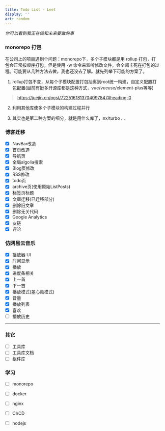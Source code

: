 ```yaml
---
title: Todo List - Leet
display: ''
art: random
---
```


<SubNav />

*你可以看到我正在做和未来要做的事*

### monorepo 打包

在公司上的项目遇到个问题：monorepo下，多个子模块都是用 rollup 打包，打包会正常按顺序打包，但是使用 -w 命令来监听修改文件，会全部卡死在打包的过程。可能要从几种方法去做，我也还没去了解。就先列举下可能的方案了。

1. rollup打包不变，从每个子模块配置打包抽离到root统一构建，自定义配置打包配置(目前有挺多开源库都是这种方式，vue/vueuse/element-plus等等)
> https://juejin.cn/post/7225161813704097847#heading-0

2. 利用其他库使多个子模块的构建过程并行

3. 其实也是第二种方案的细分，就是用什么库了，nx/turbo ...

### 博客迁移

- [x] NavBar改造
- [x] 首页改造
- [x] 导航页
- [x] 全局algolia搜索
- [x] Blog页修改
- [x] RSS修改
- [x] todo页
- [x] archive页(使用原始ListPosts)
- [x] 标签页标题
- [x] 文章迁移(已迁移部分)
- [x] 删除旧文章
- [x] 删除无关代码
- [x] Google Analytics
- [x] 友链
- [x] 评论

### 仿网易云音乐

- [x] 播放器 UI
- [x] 时间显示
- [x] 播放
- [x] 进度条相关
- [x] 上一首
- [x] 下一首
- [x] 播放模式(差心动模式)
- [x] 音量
- [x] 播放列表
- [x] 喜欢
- [ ] 播放历史

---

### 其它

- [ ] 工具库
- [ ] 工具库文档
- [ ] 组件库

### 学习

- [ ] monorepo

- [ ] docker
- [ ] nginx
- [ ] CI/CD

- [ ] nodejs
